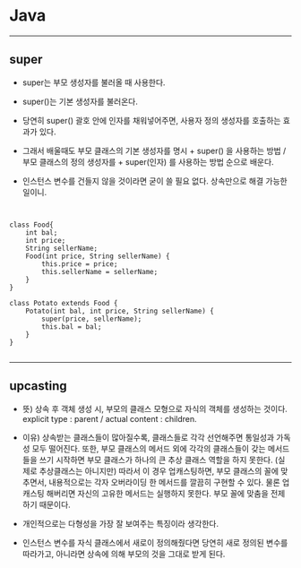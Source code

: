 Java
==========


---------
super
---------

* super는 부모 생성자를 불러올 때 사용한다.

* super()는 기본 생성자를 불러온다.

* 당연히 super() 괄호 안에 인자를 채워넣어주면, 사용자 정의 생성자를 호출하는 효과가 있다.

* 그래서 배울때도 부모 클래스의 기본 생성자를 명시 + super() 을 사용하는 방법 / 부모 클래스의 정의 생성자를 + super(인자) 를 사용하는 방법 순으로 배운다.

* 인스턴스 변수를 건들지 않을 것이라면 굳이 쓸 필요 없다. 상속만으로 해결 가능한 일이니.

<pre><code>

class Food{
	int bal;
	int price;
	String sellerName;
	Food(int price, String sellerName) {
		this.price = price;
		this.sellerName = sellerName;
	}
}

class Potato extends Food {
	Potato(int bal, int price, String sellerName) {
		super(price, sellerName);
		this.bal = bal;
	}
}

</code></pre>

------------
upcasting
------------

* 뜻) 상속 후 객체 생성 시, 부모의 클래스 모형으로 자식의 객체를 생성하는 것이다.
explicit type : parent / actual content : children.

* 이유) 상속받는 클래스들이 많아질수록, 클래스들로 각각 선언해주면 통일성과 가독성 모두 떨어진다. 
또한, 부모 클래스의 메서드 외에 각각의 클래스들이 갖는 메서드들을 쓰기 시작하면 부모 클래스가 하나의 큰 추상 클래스 역할을 하지 못한다. (실제로 추상클래스는 아니지만)
따라서 이 경우 업캐스팅하면, 부모 클래스의 꼴에 맞추면서, 내용적으로는 각자 오버라이딩 한 메서드를 깔끔히 구현할 수 있다.
물론 업캐스팅 해버리면 자신의 고유한 메서드는 실행하지 못한다. 부모 꼴에 맞춤을 전제하기 때문이다.

* 개인적으로는 다형성을 가장 잘 보여주는 특징이라 생각한다.

* 인스턴스 변수를 자식 클래스에서 새로이 정의해줬다면 당연히 새로 정의된 변수를 따라가고, 아니라면 상속에 의해 부모의 것을 그대로 받게 된다.
